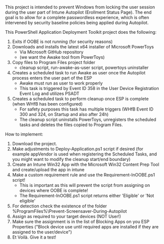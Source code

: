 This project is intended to prevent  Windows from locking the user session during the user part of Intune Autopilot (Erollment Status Page). 
The end goal is to allow for a complete passwordless experience, which is often intervened by security baseline policies being applied during Autopilot.

This PowerShell Application Deployment Toolkit project does the following:

1. Exits if OOBE is not running (for security reasons)
2. Downloads and installs the latest x64 installer of Microsoft PowerToys 
   - Via Microsoft GitHub repository
   - (we want the Awake tool from PowerToys)
3. Copy files to Program Files project folder
   - cleanup script, run-awake-as-user script, powertoys uninstaller
4. Creates a scheduled task to run Awake as user once the Autopilot process enters the user part of the ESP 
   - Awake must run as user to work properly
   - This task is triggered by Event ID 358 in the User Device Registration Event Log and utilizes PSADT
5. Creates a scheduled task to perform cleanup once ESP is complete (when WHfB has been configured)
   - For safety purposes this task has multiple triggers (WHfB Event ID 300 and 324, on Startup and also after 24h)
   - The cleanup script uninstalls PowerToys, unregisters the scheduled tasks and deletes the files copied to Program Files.
  
How to implement:
1. Download the project.
2. Make adjustments to Deploy-Application.ps1 script if desired (for example appVendor is used when registering the Scheduled Tasks, and you might want to modify the cleanup start/end boundary)
3. Create an Intune Win32 App with the Microsoft Win32 Content Prep Tool and create/upload the app in intune
4. Make a custom requirement rule and use the Requirement-InOOBE.ps1 script!
   - This is important as this will prevent the script from assigning on devices where OOBE is complete!
   - The Requirement-InOOBE.ps1 script returns either 'Eligible' or 'Not eligible'
5. For detection check the existence of the folder %ProgramFiles%\Prevent-Screensaver-During-Autopilot
6. Assign as required to your target devices (NOT User!)
7. Make sure the assignment is in the list of Blocking Apps on you ESP Properties ("Block device use until required apps are installed if they are assigned to the user/device")
8. Et Voilà. Give it a test!
